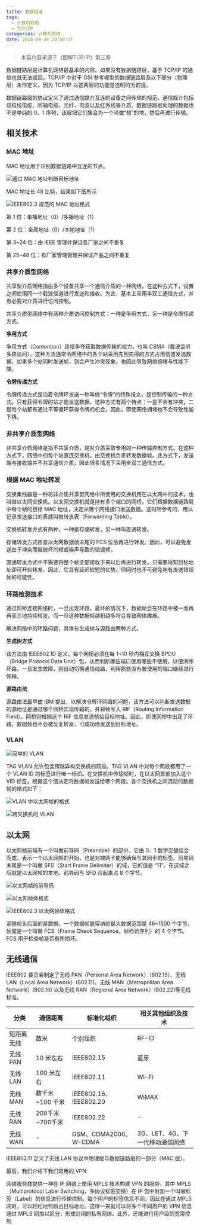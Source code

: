 ```yaml
---
title: 数据链路
tags:
  - 计算机网络
  - TCP/IP
categories: 计算机网络
date: 2018-04-28 20:50:17
---
```



> 本篇内容来源于《图解TCP/IP》第三章

数据链路层是计算机网络最基本的内容。如果没有数据链路层，基于 TCP/IP 的通信也就无法谈起。TCP/IP 中对于 OSI 参考模型的数据链路层及以下部分（物理层）未作定义。因为 TCP/IP 以这两层的功能是透明的为前提。

数据链路层的协议定义了通过通信媒介互连的设备之间传输的规范。通信媒介包括双绞线电缆、同轴电缆、光纤、电波以及红外线等介质。数据链路层处理的数据也不是单纯的 0、1 序列，该层把它们集合为一个叫做“帧”的块，然后再进行传输。



<!-- more -->


## 相关技术

### MAC 地址

MAC 地址用于识别数据链路中互连的节点。

![通过 MAC 地址判断目标地址](http://p0e1o9bcz.bkt.clouddn.com/tcp-ip/tcp-ip-part-iii-1.png "在总线型与环路型的网络中，先暂时获取所有目标站的帧，然后再通过 MAC 寻址。如果是发给自己的就接收，如果不是就丢弃（在令牌环的这种情况下，依次转发给下一个站）")

MAC 地址长 48 比特，结果如下图所示

![IEEE802.3 规范的 MAC 地址格式](http://p0e1o9bcz.bkt.clouddn.com/tcp-ip/tcp-ip-part-iii-2.png "MAC 地址长 48 比特")

第 1 位：单播地址（0）/多播地址（1）

第 2 位：全局地址（0）/本地地址（1）

第 3~24 位：由 IEEE 管理并保证各厂家之间不重复

第 25~48 位：有厂家管理管理并保证产品之间不重复




### 共享介质型网络

共享型介质网络指由多个设备共享一个通信介质的一种网络。在这种方式下，设置之间使用同一个载波信道进行发送和接收。为此，基本上采用半双工通信方式，并有必要对介质进行访问控制。

共享介质型网络中有两种介质访问控制方式：一种是争用方式，另一种是令牌传递方式。

**争用方式**

争用方式（Contention）是指争夺获取数据传输的权力，也叫 CSMA（载波监听多路访问）。这种方法通常令网络中的各个站采用先到先得的方式占用信道发送数据，如果多个站同时发送帧，则会产生冲突现象。也因此导致网络拥堵与性能下降。

**令牌传递方式**

令牌传递方式是沿着令牌环发送一种叫做“令牌”的特殊报文，是控制传输的一种方式。只有获得令牌的站才能发送数据。这种方式有两个特点：一是不会有冲突，二是每个站都有通过平等循环获得令牌的机会。因此，即使网络拥堵也不会导致性能下降。


### 非共享介质型网络

非共享介质网络是指不共享介质，是对介质采取专用的一种传输控制方式。在这种方式下，网络中的每个站直连交换机，由交换机负责转发数据帧。此方式下，发送端与接收端并不共享通信介质，因此很多情况下采用全双工通信方式。

### 根据 MAC 地址转发

交换集线器是一种将非介质共享型网络中所使用的交换机用在以太网中的技术，也叫做以太网交换机。以太网交换机就是持有多个端口的网桥。它们根据数据链路层中每个帧的目标 MAC 地址，决定从哪个网络接口发送数据。这时所参考的、用以记录发送接口的表就叫做转发表（Forwarding Table）。

交换机转发方式有两种，一种是存储转发，另一种叫直通转发。

存储转发方式检查以太网数据帧末尾的 FCS 位后再进行转发。因此，可以避免发送由于冲突而被破坏的帧或噪声导致的错误帧。

直通转发方式中不需要将整个帧全部接收下来以后再进行转发。只需要得知目标地址即可开始转发。因此，它具有延迟较短的优势。但同时也不可避免地有发送错误帧的可能性。





### 环路检测技术

通过网桥连接网络时，一旦出现环路，最坏的情况下，数据帧会在环路中被一而再再而三地持续转发。而一旦这种数据帧越积越多将会导致网络瘫痪。

解决网络中的环路问题，具体有生成树与源路由两种方式。

**生成树方式**

该方法由 IEEE802.1D 定义。每个网桥必须在每 1~10 秒内相互交换 BPDU（Bridge Protocol Data Unit）包，从而判断哪些端口使用哪些不使用，以便消除环路。一旦发生故障，则自动切换通信线路，利用那些没有被使用的端口继续进行传输。

**源路由法**

源路由法最早由 IBM 提出，以解决令牌环网络的问题，该方法可以判断发送数据的源地址是通过哪个网桥实现传输的，并将帧写入 RIF（Routing Information Field）。网桥则根据这个 RIF 信息发送帧给目标地址。因此，即使网桥中出现了环路，数据帧也不会被反复转发，可成功地发送到目标地址。


### VLAN

![简单的 VLAN](http://p0e1o9bcz.bkt.clouddn.com/tcp-ip/tcp-ip-part-iii-3.png "即使连接在同一个交换集线器，也可以分成不同的网段")

TAG VLAN 允许包含跨越异构交换机的网段。TAG VLAN 中对每个网段都用了一个 VLAN ID 的标签进行唯一标识。在交换机中传输帧时，在以太网首部加入这个 VID 标签，根据这个值决定将数据帧发送给哪个网段。各个交换机之间流动的数据帧的格式如下：

![VLAN 中以太网帧的格式](http://p0e1o9bcz.bkt.clouddn.com/tcp-ip/tcp-ip-part-iii-8.png "带有 VLNA 标记的交换机之间流动的以太网帧格式")

![跨交换机的 VLAN](http://p0e1o9bcz.bkt.clouddn.com/tcp-ip/tcp-ip-part-iii-4.png  "跨交换机的 VLAN")
## 以太网


以太网帧前端有一个叫做前导码（Preamble）的部分，它由 0、1 数字交替组合而成，表示一个以太网帧的开始，也是对端网卡能够确保与其同步的标签。前导码末尾是一个叫做 SFD（Start Frame Delimiter）的域，它的值是 “11”。在这域之后就是以太网帧的本地。前导码与 SFD 合起来占 8 个字节。

![以太网帧的前导码](http://p0e1o9bcz.bkt.clouddn.com/tcp-ip/tcp-ip-part-iii-5.png "前导码")

![以太网帧体格式](http://p0e1o9bcz.bkt.clouddn.com/tcp-ip/tcp-ip-part-iii-6.png "以太网帧体格式")

![IEEE802.3 以太网帧体格式](http://p0e1o9bcz.bkt.clouddn.com/tcp-ip/tcp-ip-part-iii-7.png "IEEE802.3 以太网帧体格式")

紧随帧头后面的是数据。一个数据帧能容纳的最大数据范围是 46~1500 个字节。帧尾是一个叫做 FCS（Frame Check Sequence，帧检验序列）的 4 个字节。FCS 用于检查帧是否有所损坏。


## 无线通信

IEEE802 委员会制定了无线 PAN（Personal Area Network）（802.15）、无线 LAN（Local Area Network）(802.11)、无线 MAN（Metropolitan Area Network）(802.16) 以及无线 RAN（Regional Area Network）(802.22)等无线标准。

|分类|通信距离|标准化组织|相关其他组织及技术|
|----|----|----|----|
|短距离无线|数米|个别组织|RF-ID
|无线 PAN|10 米左右|IEEE802.15|蓝牙
|无线 LAN|100 米左右|IEEE802.11 |Wi-Fi
|无线 MAN| 数千米~100 千米|IEEE802.16、IEEE802.20|WiMAX
|无线 RAN| 200千米~700千米|IEEE802.22|-|
|无线 WAN|-|GSM、CDMA2000、W-CDMA|3G、LET、4G、下一代移动通信网络

IEEE802.11 定义了无线 LAN 协议中物理层与数据链路层的一部分（MAC 层）。



最后，我们介绍下我们常用的 VPN

网络服务商提供一种在 IP 网络上使用 MPLS 技术构建 VPN 的服务。其中 MPLS（Multiprotocol Label Switching，多协议标签交换）在 IP 包中附加一个叫做标签（Label）的信息进行传输控制。每个用户的标签信息不同，因此在通过 MPLS 网时，可以轻松地判断出目标地址。这样一来就可以将多个不同用户的 VPN 信息通过 MPLS 网加以区分，形成封闭的私有网络。此外，还能进行用户级的宽带控制
